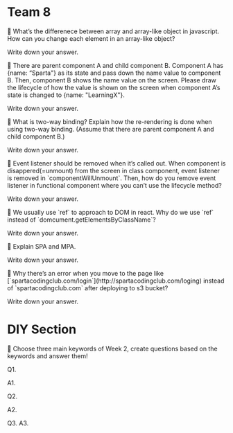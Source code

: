 # Team 8

<aside>
🔐 What’s the differenece between array and array-like object in javascript.
How can you change each element in an array-like object?

</aside>

Write down your answer.

<aside>
🔐 There are parent component A and child component B. Component A has {name: “Sparta"} as its state and pass down the name value to component B. Then, component B shows the name value on the screen. 
Please draw the lifecycle of how the value is shown on the screen when component A’s state is changed to {name: "LearningX"}.

</aside>

Write down your answer.

<aside>
🔐 What is two-way binding? Explain how the re-rendering is done when using two-way binding. 
(Assume that there are parent component A and child component B.)

</aside>

Write down your answer.

<aside>
🔐 Event listener should be removed when it’s called out.
When component is disappered(=unmount) from the screen in class component, event listener is removed in `componentWillUnmount`.
Then, how do you remove event listener in functional component where you can’t use the lifecycle method?

</aside>

Write down your answer.

<aside>
🔐 We usually use `ref` to approach to DOM in react. Why do we use `ref` instead of `domcument.getElementsByClassName`?

</aside>

Write down your answer.

<aside>
🔐 Explain SPA and MPA.

</aside>

Write down your answer.

<aside>
🔐 Why there’s an error when you move to the page like [`spartacodingclub.com/login`](http://spartacodingclub.com/loging) instead of `spartacodingclub.com` after deploying to s3 bucket?

</aside>

Write down your answer.

# DIY Section

<aside>
🔑 Choose three main keywords of Week 2, create questions based on the keywords and answer them!

</aside>

Q1.

A1.

Q2.

A2.

Q3.
A3.

